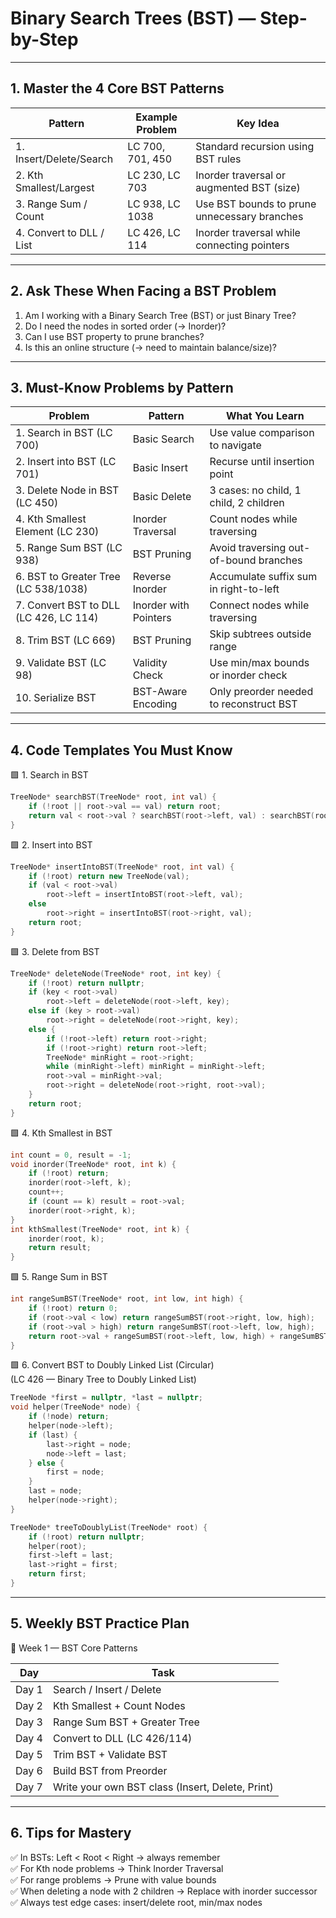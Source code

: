 #  Binary Search Trees (BST) — Step-by-Step 
---
## 1. Master the 4 Core BST Patterns

| Pattern                  | Example Problem  | Key Idea                                     |
| ------------------------ | ---------------- | -------------------------------------------- |
| 1. Insert/Delete/Search  | LC 700, 701, 450 | Standard recursion using BST rules           |
| 2. Kth Smallest/Largest  | LC 230, LC 703   | Inorder traversal or augmented BST (size)    |
| 3. Range Sum / Count     | LC 938, LC 1038  | Use BST bounds to prune unnecessary branches |
| 4. Convert to DLL / List | LC 426, LC 114   | Inorder traversal while connecting pointers  |

---

## 2. Ask These When Facing a BST Problem

1. Am I working with a Binary Search Tree (BST) or just Binary Tree?    
2. Do I need the nodes in sorted order (→ Inorder)?
3. Can I use BST property to prune branches?
4. Is this an online structure (→ need to maintain balance/size)?

---

## 3. Must-Know Problems by Pattern

| Problem                                | Pattern               | What You Learn                          |
| -------------------------------------- | --------------------- | --------------------------------------- |
| 1. Search in BST (LC 700)              | Basic Search          | Use value comparison to navigate        |
| 2. Insert into BST (LC 701)            | Basic Insert          | Recurse until insertion point           |
| 3. Delete Node in BST (LC 450)         | Basic Delete          | 3 cases: no child, 1 child, 2 children  |
| 4. Kth Smallest Element (LC 230)       | Inorder Traversal     | Count nodes while traversing            |
| 5. Range Sum BST (LC 938)              | BST Pruning           | Avoid traversing out-of-bound branches  |
| 6. BST to Greater Tree (LC 538/1038)   | Reverse Inorder       | Accumulate suffix sum in right-to-left  |
| 7. Convert BST to DLL (LC 426, LC 114) | Inorder with Pointers | Connect nodes while traversing          |
| 8. Trim BST (LC 669)                   | BST Pruning           | Skip subtrees outside range             |
| 9. Validate BST (LC 98)                | Validity Check        | Use min/max bounds or inorder check     |
| 10. Serialize BST                      | BST-Aware Encoding    | Only preorder needed to reconstruct BST |

---

## 4. Code Templates You Must Know

🟩 1. Search in BST

```cpp
TreeNode* searchBST(TreeNode* root, int val) {
    if (!root || root->val == val) return root;
    return val < root->val ? searchBST(root->left, val) : searchBST(root->right, val);
}
```

🟩 2. Insert into BST

```cpp
TreeNode* insertIntoBST(TreeNode* root, int val) {
    if (!root) return new TreeNode(val);
    if (val < root->val)
        root->left = insertIntoBST(root->left, val);
    else
        root->right = insertIntoBST(root->right, val);
    return root;
}
```

🟩 3. Delete from BST

```cpp
TreeNode* deleteNode(TreeNode* root, int key) {
    if (!root) return nullptr;
    if (key < root->val)
        root->left = deleteNode(root->left, key);
    else if (key > root->val)
        root->right = deleteNode(root->right, key);
    else {
        if (!root->left) return root->right;
        if (!root->right) return root->left;
        TreeNode* minRight = root->right;
        while (minRight->left) minRight = minRight->left;
        root->val = minRight->val;
        root->right = deleteNode(root->right, root->val);
    }
    return root;
}
```

🟩 4. Kth Smallest in BST

```cpp
int count = 0, result = -1;
void inorder(TreeNode* root, int k) {
    if (!root) return;
    inorder(root->left, k);
    count++;
    if (count == k) result = root->val;
    inorder(root->right, k);
}
int kthSmallest(TreeNode* root, int k) {
    inorder(root, k);
    return result;
}
```

🟩 5. Range Sum in BST

```cpp
int rangeSumBST(TreeNode* root, int low, int high) {
    if (!root) return 0;
    if (root->val < low) return rangeSumBST(root->right, low, high);
    if (root->val > high) return rangeSumBST(root->left, low, high);
    return root->val + rangeSumBST(root->left, low, high) + rangeSumBST(root->right, low, high);
}
```

🟩 6. Convert BST to Doubly Linked List (Circular)  
(LC 426 — Binary Tree to Doubly Linked List)

```cpp
TreeNode *first = nullptr, *last = nullptr;
void helper(TreeNode* node) {
    if (!node) return;
    helper(node->left);
    if (last) {
        last->right = node;
        node->left = last;
    } else {
        first = node;
    }
    last = node;
    helper(node->right);
}

TreeNode* treeToDoublyList(TreeNode* root) {
    if (!root) return nullptr;
    helper(root);
    first->left = last;
    last->right = first;
    return first;
}
```

---

## 5. Weekly BST Practice Plan

📅 Week 1 — BST Core Patterns

| Day   | Task                                             |
| ----- | ------------------------------------------------ |
| Day 1 | Search / Insert / Delete                         |
| Day 2 | Kth Smallest + Count Nodes                       |
| Day 3 | Range Sum BST + Greater Tree                     |
| Day 4 | Convert to DLL (LC 426/114)                      |
| Day 5 | Trim BST + Validate BST                          |
| Day 6 | Build BST from Preorder                          |
| Day 7 | Write your own BST class (Insert, Delete, Print) |

---

## 6. Tips for Mastery

✅ In BSTs: Left < Root < Right → always remember  
✅ For Kth node problems → Think Inorder Traversal  
✅ For range problems → Prune with value bounds  
✅ When deleting a node with 2 children → Replace with inorder successor  
✅ Always test edge cases: insert/delete root, min/max nodes
